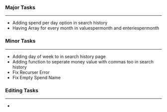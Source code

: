 ### Major Tasks
---

- Adding spend per day option in search history
- Having Array for every month in valuespermonth and enteriespermonth
    
### Minor Tasks
---
- Adding day of week to in search history page
- Adding function to seperate money value with commas too in search history
- Fix Recurser Error
- Fix Empty Spend Name

### Editing Tasks
---
- 
